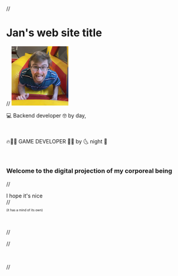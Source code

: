 // <div class="centered">

# Jan's web site title

// <img src="/img/profile.jpg" style="width: 30%" />

💻 Backend developer 🤓
by day, 

&nbsp;

🔥🥷🏻 GAME DEVELOPER 🤯🔥
by 🌜 night 🦇

&nbsp;

### Welcome to the digital projection of my corporeal being

// <div class="centered">I hope it's nice</div>
// <div class="centered" style="margin-top: 1em; font-size: .6em">(it has a mind of its own)</div>

&nbsp;

// <!-- Click -- > [here](blog) <-- for assorted ramblings -->

// <!-- or -- > [here](list_of_games.html) <-- for a list of my life's accomplishments -->

&nbsp;
&nbsp;
&nbsp;
&nbsp;
&nbsp;

// </div>